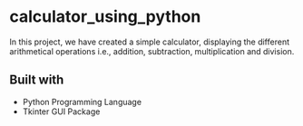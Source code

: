 # calculator_using_python

In this project, we have created a simple calculator, displaying the different arithmetical operations i.e., addition, subtraction, multiplication and division.

## Built with
  - Python Programming Language
  - Tkinter GUI Package
